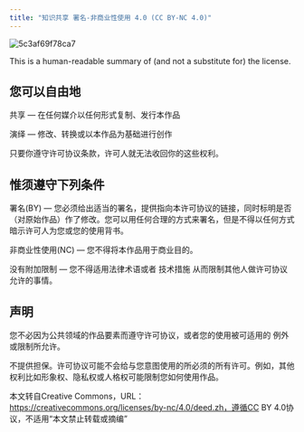 ```yaml
---
title: "知识共享 署名-非商业性使用 4.0 (CC BY-NC 4.0)"
---
```


![5c3af69f78ca7](A:\55665\55\gitgeeg.github.io\5c3af69f78ca7.jpg)

This is a human-readable summary of (and not a substitute for) the license.

##                                       您可以自由地

共享 — 在任何媒介以任何形式复制、发行本作品



演绎 — 修改、转换或以本作品为基础进行创作

  

只要你遵守许可协议条款，许可人就无法收回你的这些权利。

##                                     惟须遵守下列条件

署名(BY) — 您必须给出适当的署名，提供指向本许可协议的链接，同时标明是否（对原始作品）作了修改。您可以用任何合理的方式来署名，但是不得以任何方式暗示许可人为您或您的使用背书。

非商业性使用(NC) — 您不得将本作品用于商业目的。

没有附加限制 — 您不得适用法律术语或者 技术措施 从而限制其他人做许可协议允许的事情。

##                                           声明

您不必因为公共领域的作品要素而遵守许可协议，或者您的使用被可适用的 例外或限制所允许。

不提供担保。许可协议可能不会给与您意图使用的所必须的所有许可。例如，其他权利比如形象权、隐私权或人格权可能限制您如何使用作品。



   

本文转自Creative Commons，URL：https://creativecommons.org/licenses/by-nc/4.0/deed.zh，遵循CC BY 4.0协议，不适用“本文禁止转载或摘编” 


















































